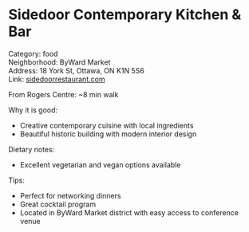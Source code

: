 # Sidedoor Contemporary Kitchen & Bar

Category: food  
Neighborhood: ByWard Market  
Address: 18 York St, Ottawa, ON K1N 5S6  
Link: [sidedoorrestaurant.com](https://sidedoorrestaurant.com)  

From Rogers Centre: ~8 min walk

Why it is good:  
- Creative contemporary cuisine with local ingredients  
- Beautiful historic building with modern interior design  

Dietary notes:  
- Excellent vegetarian and vegan options available  

Tips:  
- Perfect for networking dinners  
- Great cocktail program  
- Located in ByWard Market district with easy access to conference venue